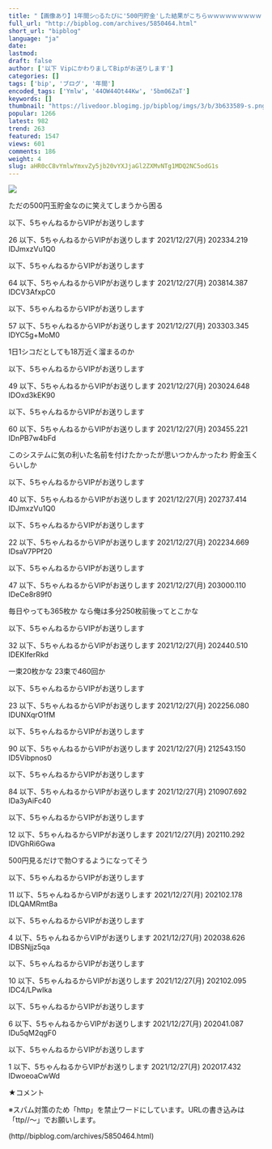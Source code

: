 ```yaml
---
title: "【画像あり】1年間シ○るたびに'500円貯金'した結果がこちらｗｗｗｗｗｗｗｗｗ "
full_url: "http://bipblog.com/archives/5850464.html"
short_url: "bipblog"
language: "ja"
date: 
lastmod: 
draft: false
author: ['以下 VipにかわりましてBipがお送りします']
categories: []
tags: ['bip', 'ブログ', '年間']
encoded_tags: ['Ymlw', '44OW44Ot44Kw', '5bm06ZaT']
keywords: []
thumbnail: "https://livedoor.blogimg.jp/bipblog/imgs/3/b/3b633589-s.png"
popular: 1266
latest: 982
trend: 263
featured: 1547
views: 601
comments: 186
weight: 4
slug: aHR0cC8vYmlwYmxvZy5jb20vYXJjaGl2ZXMvNTg1MDQ2NC5odG1s
---
```


![](https://livedoor.blogimg.jp/bipblog/imgs/3/b/3b633589-s.png)

<div><p>ただの500円玉貯金なのに笑えてしまうから困る</p><p>以下、5ちゃんねるからVIPがお送りします</p><p>26 以下、5ちゃんねるからVIPがお送りします 2021/12/27(月) 202334.219 IDJmxzVu1Q0</p><p>以下、5ちゃんねるからVIPがお送りします</p><p>64 以下、5ちゃんねるからVIPがお送りします 2021/12/27(月) 203814.387 IDCV3AfxpC0</p><p>以下、5ちゃんねるからVIPがお送りします</p><p>57 以下、5ちゃんねるからVIPがお送りします 2021/12/27(月) 203303.345 IDYC5g+MoM0</p><p>1日1シコだとしても18万近く溜まるのか</p><p>以下、5ちゃんねるからVIPがお送りします</p><p>49 以下、5ちゃんねるからVIPがお送りします 2021/12/27(月) 203024.648 IDOxd3kEK90</p><p>以下、5ちゃんねるからVIPがお送りします</p><p>60 以下、5ちゃんねるからVIPがお送りします 2021/12/27(月) 203455.221 IDnPB7w4bFd</p><p>このシステムに気の利いた名前を付けたかったが思いつかんかったわ 貯金玉くらいしか</p><p>以下、5ちゃんねるからVIPがお送りします</p><p>40 以下、5ちゃんねるからVIPがお送りします 2021/12/27(月) 202737.414 IDJmxzVu1Q0</p><p>以下、5ちゃんねるからVIPがお送りします</p><p>22 以下、5ちゃんねるからVIPがお送りします 2021/12/27(月) 202234.669 IDsaV7PPf20</p><p>以下、5ちゃんねるからVIPがお送りします</p><p>47 以下、5ちゃんねるからVIPがお送りします 2021/12/27(月) 203000.110 IDeCe8r89f0</p><p>毎日やっても365枚か なら俺は多分250枚前後ってとこかな</p><p>以下、5ちゃんねるからVIPがお送りします</p><p>32 以下、5ちゃんねるからVIPがお送りします 2021/12/27(月) 202440.510 IDEKIferRkd</p><p>一束20枚かな 23束で460回か</p><p>以下、5ちゃんねるからVIPがお送りします</p><p>23 以下、5ちゃんねるからVIPがお送りします 2021/12/27(月) 202256.080 IDUNXqrO1fM</p><p>以下、5ちゃんねるからVIPがお送りします</p><p>90 以下、5ちゃんねるからVIPがお送りします 2021/12/27(月) 212543.150 ID5Vibpnos0</p><p>以下、5ちゃんねるからVIPがお送りします</p><p>84 以下、5ちゃんねるからVIPがお送りします 2021/12/27(月) 210907.692 IDa3yAiFc40</p><p>以下、5ちゃんねるからVIPがお送りします</p><p>12 以下、5ちゃんねるからVIPがお送りします 2021/12/27(月) 202110.292 IDVGhRi6Gwa</p><p>500円見るだけで勃○するようになってそう</p><p>以下、5ちゃんねるからVIPがお送りします</p><p>11 以下、5ちゃんねるからVIPがお送りします 2021/12/27(月) 202102.178 IDLQAMRmtBa</p><p>以下、5ちゃんねるからVIPがお送りします</p><p>4 以下、5ちゃんねるからVIPがお送りします 2021/12/27(月) 202038.626 IDBSNjjz5qa</p><p>以下、5ちゃんねるからVIPがお送りします</p><p>10 以下、5ちゃんねるからVIPがお送りします 2021/12/27(月) 202102.095 IDC4/LPwIka</p><p>以下、5ちゃんねるからVIPがお送りします</p><p>6 以下、5ちゃんねるからVIPがお送りします 2021/12/27(月) 202041.087 IDu5qM2qgF0</p><p>以下、5ちゃんねるからVIPがお送りします</p><p>1 以下、5ちゃんねるからVIPがお送りします 2021/12/27(月) 202017.432 IDwoeoaCwWd</p><p class='meiryo'>★コメント</p><p class='center'><p class='kyakuchu center'>※スパム対策のため「http」を禁止ワードにしています。URLの書き込みは「ttp//～」でお願いします。</p></p> </div>

(http//bipblog.com/archives/5850464.html)
